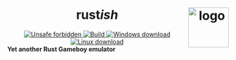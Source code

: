<!--HEADER-->
<h1 align="center">
  <span><b>rust<i>ish</i></b><span>
  <img src="https://i.ibb.co/Yks0vdb/image.png" alt="logo" border="0" width="92.1" height="92.1" align="right">
</h1>
<!--BADGES-->
<div align="center">
  <a href="https://github.com/rust-secure-code/safety-dance/">
    <img alt="Unsafe forbidden" src="https://img.shields.io/badge/unsafe-forbidden-success.svg" border="0">
  </a>
  <a href="https://github.com/griffi-gh/rustish/actions">
    <img alt="Build" src="https://shields.io/github/workflow/status/griffi-gh/rustish/Build" border="0">
  </a>
  <a href="https://nightly.link/griffi-gh/rustish/workflows/build/master/release-win64.zip">
    <img alt="Windows download" src="https://img.shields.io/badge/download-windows-blue" border="0">
  </a>
  <a href="https://nightly.link/griffi-gh/rustish/workflows/build/master/release-lin64.zip">
    <img alt="Linux download" src="https://img.shields.io/badge/download-linux-blue" border="0">
  </a>
</div>
<b>Yet another Rust Gameboy emulator</b><br>
